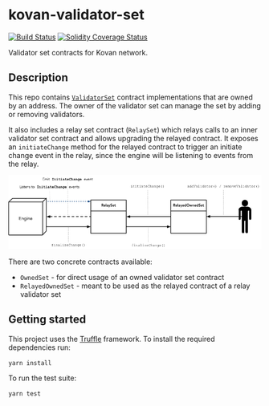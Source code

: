 # kovan-validator-set

[![Build Status][travis-image]][travis-url]
[![Solidity Coverage Status][coveralls-image]][coveralls-url]

[travis-image]: https://travis-ci.org/parity-contracts/kovan-validator-set.svg?branch=master
[travis-url]: https://travis-ci.org/parity-contracts/kovan-validator-set
[coveralls-image]: https://coveralls.io/repos/github/parity-contracts/kovan-validator-set/badge.svg?branch=master
[coveralls-url]: https://coveralls.io/github/parity-contracts/kovan-validator-set?branch=master

Validator set contracts for Kovan network.

## Description

This repo contains [`ValidatorSet`](https://wiki.parity.io/Validator-Set) contract implementations
that are owned by an address. The owner of the validator set can manage the set by adding or
removing validators.

It also includes a relay set contract (`RelaySet`) which relays calls to an inner validator set
contract and allows upgrading the relayed contract. It exposes an `initiateChange` method for the
relayed contract to trigger an initiate change event in the relay, since the engine will be
listening to events from the relay.

![relay_set](res/relay_set.png)

There are two concrete contracts available:
 - `OwnedSet` - for direct usage of an owned validator set contract
 - `RelayedOwnedSet` - meant to be used as the relayed contract of a relay validator set

## Getting started

This project uses the [Truffle](http://truffleframework.com/) framework. To install the required
dependencies run:

```
yarn install
```

To run the test suite:

```
yarn test
```
